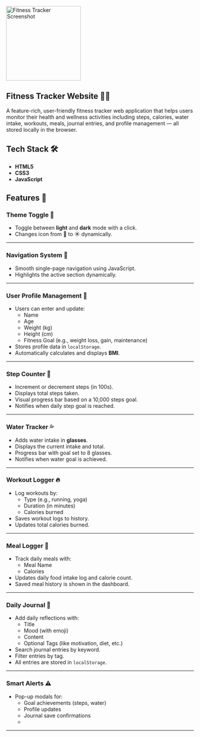 <img src="https://github.com/user-attachments/assets/966909d8-8d7b-40f1-9bb8-a46ef1ce06bd" alt="Fitness Tracker Screenshot" width="200"/>

## Fitness Tracker Website 🏋️‍♀️ 

A feature-rich, user-friendly fitness tracker web application that helps users monitor their health and wellness activities including steps, calories, water intake, workouts, meals, journal entries, and profile management — all stored locally in the browser.


##  Tech Stack 🛠️

- **HTML5**
- **CSS3**
- **JavaScript**

##  Features 🚀

###  Theme Toggle 🌙
- Toggle between **light** and **dark** mode with a click.
- Changes icon from 🌙 to ☀️ dynamically.

---

###  Navigation System 🧭
- Smooth single-page navigation using JavaScript.
- Highlights the active section dynamically.

---

###  User Profile Management 🧍
- Users can enter and update:
  - Name
  - Age
  - Weight (kg)
  - Height (cm)
  - Fitness Goal (e.g., weight loss, gain, maintenance)
- Stores profile data in `localStorage`.
- Automatically calculates and displays **BMI**.

---

###  Step Counter 🏃
- Increment or decrement steps (in 100s).
- Displays total steps taken.
- Visual progress bar based on a 10,000 steps goal.
- Notifies when daily step goal is reached.

---

###  Water Tracker 💦
- Adds water intake in **glasses**.
- Displays the current intake and total.
- Progress bar with goal set to 8 glasses.
- Notifies when water goal is achieved.

---

###  Workout Logger 🔥
- Log workouts by:
  - Type (e.g., running, yoga)
  - Duration (in minutes)
  - Calories burned
- Saves workout logs to history.
- Updates total calories burned.

---

###  Meal Logger 🍱
- Track daily meals with:
  - Meal Name
  - Calories
- Updates daily food intake log and calorie count.
- Saved meal history is shown in the dashboard.

---

###  Daily Journal 📔
- Add daily reflections with:
  - Title
  - Mood (with emoji)
  - Content
  - Optional Tags (like motivation, diet, etc.)
- Search journal entries by keyword.
- Filter entries by tag.
- All entries are stored in `localStorage`.

---

###  Smart Alerts ⚠️
- Pop-up modals for:
  - Goal achievements (steps, water)
  - Profile updates
  - Journal save confirmations
  - 
---




